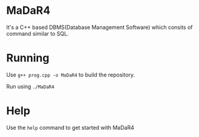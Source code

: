 # MaDaR4
It's a C++ based DBMS(Database Management Software) which consits of command similar to SQL.
  
# Running 
Use `g++ prog.cpp -o MaDaR4` to build the repository.
  
Run using `./MaDaR4`
  
# Help
Use the `help` command to get started with MaDaR4 
